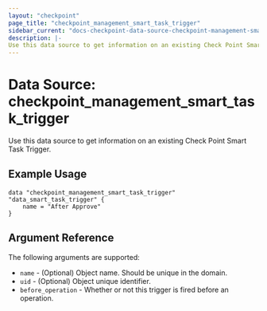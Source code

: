 ```yaml
---
layout: "checkpoint"
page_title: "checkpoint_management_smart_task_trigger"
sidebar_current: "docs-checkpoint-data-source-checkpoint-management-smart_task_trigger"
description: |-
Use this data source to get information on an existing Check Point Smart Task Trigger.
---
```


# Data Source: checkpoint_management_smart_task_trigger

Use this data source to get information on an existing Check Point Smart Task Trigger.

## Example Usage


```hcl
data "checkpoint_management_smart_task_trigger" "data_smart_task_trigger" {
    name = "After Approve"
}
```

## Argument Reference

The following arguments are supported:

* `name` - (Optional) Object name. Should be unique in the domain.
* `uid` - (Optional) Object unique identifier.
* `before_operation` - Whether or not this trigger is fired before an operation.